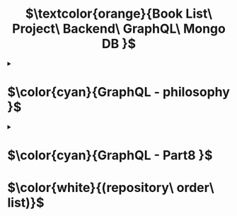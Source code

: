 <h1 align="center"> $\textcolor{orange}{Book List\ Project\ Backend\ GraphQL\ Mongo DB }$
</h1>

<details>
<summary>

# $\color{cyan}{GraphQL - philosophy }$

 </summary>

\*\*\* Copyright of University Helsinki Fullstack note Part8a

`https://fullstackopen.com/en/part8/graph_ql_server`

</details>

<details>
<summary>

# $\color{cyan}{GraphQL - Part8 }$

# $\color{white}{(repository\ order\ list)}$

</summary>

# $\color{aquamarine}{Part8a}$

- bookauthor-backend

# $\color{aquamarine}{ Part8b}$

- bookauthor-frontend

# $\color{aquamarine}{Part8c}$

- graphql-mongodb-bookauthor-backend

# $\color{aquamarine}{Part8d}$

- graphql-mongodb-bookauthor-frontend

# $\color{aquamarine}{Part8d}$

- graphql-mongodb-bookauthor-front and back end work on subsciption

</details>
